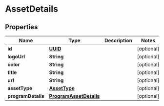 # AssetDetails

## Properties
Name | Type | Description | Notes
------------ | ------------- | ------------- | -------------
**id** | [**UUID**](UUID.md) |  |  [optional]
**logoUrl** | **String** |  |  [optional]
**color** | **String** |  |  [optional]
**title** | **String** |  |  [optional]
**url** | **String** |  |  [optional]
**assetType** | [**AssetType**](AssetType.md) |  |  [optional]
**programDetails** | [**ProgramAssetDetails**](ProgramAssetDetails.md) |  |  [optional]
